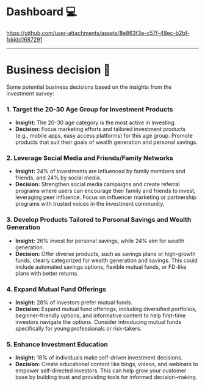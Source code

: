 
# Dashboard 💻
https://github.com/user-attachments/assets/8e863f3e-c57f-48ec-b2bf-1dddd1687291

---
# Business decision 🎯
Some potential business decisions based on the insights from the investment survey:

### 1. **Target the 20-30 Age Group for Investment Products**
   - **Insight:** The 20-30 age category is the most active in investing.
   - **Decision:** Focus marketing efforts and tailored investment products (e.g., mobile apps, easy access platforms) for this age group. Promote products that suit their goals of wealth generation and personal savings.

### 2. **Leverage Social Media and Friends/Family Networks**
   - **Insight:** 24% of investments are influenced by family members and friends, and 24% by social media.
   - **Decision:** Strengthen social media campaigns and create referral programs where users can encourage their family and friends to invest, leveraging peer influence. Focus on influencer marketing or partnership programs with trusted voices in the investment community.

### 3. **Develop Products Tailored to Personal Savings and Wealth Generation**
   - **Insight:** 26% invest for personal savings, while 24% aim for wealth generation.
   - **Decision:** Offer diverse products, such as savings plans or high-growth funds, clearly categorized for wealth generation and savings. This could include automated savings options, flexible mutual funds, or FD-like plans with better returns.

### 4. **Expand Mutual Fund Offerings**
   - **Insight:** 28% of investors prefer mutual funds.
   - **Decision:** Expand mutual fund offerings, including diversified portfolios, beginner-friendly options, and informative content to help first-time investors navigate the options. Consider introducing mutual funds specifically for young professionals or risk-takers.

### 5. **Enhance Investment Education**
   - **Insight:** 18% of individuals make self-driven investment decisions.
   - **Decision:** Create educational content like blogs, videos, and webinars to empower self-directed investors. This can help grow your customer base by building trust and providing tools for informed decision-making.
